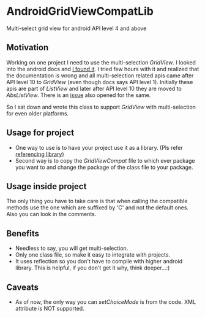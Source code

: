 AndroidGridViewCompatLib
========================

Multi-select grid view for android API level 4 and above

Motivation
----------

Working on one project I need to use the multi-selection *GridView*. I looked into the android docs and [I found it](http://developer.android.com/reference/android/widget/AbsListView.html#setChoiceMode(int)). I tried few hours with it and realized that the documentation is wrong and all multi-selection related apis came after API level 10 to *GridView* (even though docs says API level 1). Initially these apis are part of *ListView* and later after API level 10 they are moved to *AbsListView*. There is an [issue](http://code.google.com/p/android/issues/detail?id=16571) also opened for the same.

So I sat down and wrote this class to support *GridView* with multi-selection for even older platforms.

Usage for project
-----------------

* One way to use is to have your project use it as a library. (Pls refer [referencing library](http://developer.android.com/guide/developing/projects/projects-eclipse.html#ReferencingLibraryProject))
* Second way is to copy the *GridViewCompat* file to which ever package you want to and change the package of the class file to your package.

Usage inside project
--------------------

The only thing you have to take care is that when calling the compatible methods use the one which are suffixed by 'C' and not the default ones. Also you can look in the comments.

Benefits
--------

* Needless to say, you will get multi-selection.
* Only one class file, so make it easy to integrate with projects.
* It uses reflection so you don't have to compile with higher android library. This is helpful, if you don't get it why, think deeper...:)

Caveats
-------

* As of now, the only way you can *setChoiceMode* is from the code. XML attribute is NOT supported.
